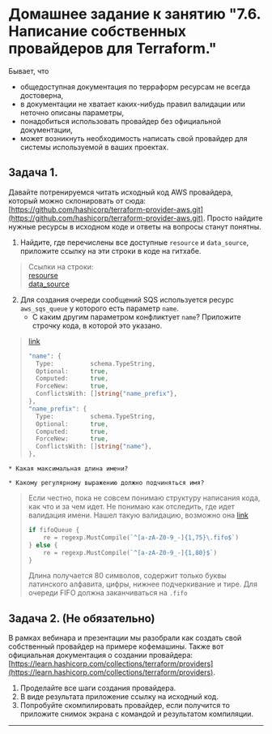 # Домашнее задание к занятию "7.6. Написание собственных провайдеров для Terraform."

Бывает, что 
* общедоступная документация по терраформ ресурсам не всегда достоверна,
* в документации не хватает каких-нибудь правил валидации или неточно описаны параметры,
* понадобиться использовать провайдер без официальной документации,
* может возникнуть необходимость написать свой провайдер для системы используемой в ваших проектах.   

## Задача 1. 
Давайте потренируемся читать исходный код AWS провайдера, который можно склонировать от сюда: 
[https://github.com/hashicorp/terraform-provider-aws.git](https://github.com/hashicorp/terraform-provider-aws.git).
Просто найдите нужные ресурсы в исходном коде и ответы на вопросы станут понятны.  


1. Найдите, где перечислены все доступные `resource` и `data_source`, приложите ссылку на эти строки в коде на 
гитхабе.   
> Ссылки на строки:  
> [resourse](https://github.com/hashicorp/terraform-provider-aws/blob/724c62ba7cea20d512187d83db1ed384080a3e92/internal/provider/provider.go#L920)   
> [data_source](https://github.com/hashicorp/terraform-provider-aws/blob/724c62ba7cea20d512187d83db1ed384080a3e92/internal/provider/provider.go#L426)
2. Для создания очереди сообщений SQS используется ресурс `aws_sqs_queue` у которого есть параметр `name`. 
    * С каким другим параметром конфликтует `name`? Приложите строчку кода, в которой это указано.
> [link](https://github.com/hashicorp/terraform-provider-aws/blob/724c62ba7cea20d512187d83db1ed384080a3e92/internal/service/sqs/queue.go#L82)
> ```go
> "name": {
> 	Type:          schema.TypeString,
> 	Optional:      true,
> 	Computed:      true,
> 	ForceNew:      true,
> 	ConflictsWith: []string{"name_prefix"},
> },
> "name_prefix": {
> 	Type:          schema.TypeString,
> 	Optional:      true,
> 	Computed:      true,
> 	ForceNew:      true,
> 	ConflictsWith: []string{"name"},
> },
> ```
    * Какая максимальная длина имени? 

    * Какому регулярному выражению должно подчиняться имя?

> Если честно, пока не совсем понимаю структуру написания кода, как что и за чем идет. Не понимаю как отследить, где 
> идет валидация имени. Нашел такую валидацию, возможно она [link](https://github.com/hashicorp/terraform-provider-aws/blob/724c62ba7cea20d512187d83db1ed384080a3e92/internal/service/sqs/queue.go#L425)
> ```go
> if fifoQueue {
>     re = regexp.MustCompile(`^[a-zA-Z0-9_-]{1,75}\.fifo$`)
> } else {
>     re = regexp.MustCompile(`^[a-zA-Z0-9_-]{1,80}$`)
> }
> ```
> Длина получается 80 символов, содержит только буквы латинского алфавита, цифры, нижнее подчеркивание и тире. Для 
> очереди FIFO должна заканчиваться на `.fifo`

## Задача 2. (Не обязательно) 
В рамках вебинара и презентации мы разобрали как создать свой собственный провайдер на примере кофемашины. 
Также вот официальная документация о создании провайдера: 
[https://learn.hashicorp.com/collections/terraform/providers](https://learn.hashicorp.com/collections/terraform/providers).

1. Проделайте все шаги создания провайдера.
2. В виде результата приложение ссылку на исходный код.
3. Попробуйте скомпилировать провайдер, если получится то приложите снимок экрана с командой и результатом компиляции.

---